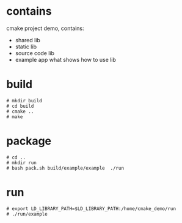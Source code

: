 # contains
cmake project demo, contains:
- shared lib
- static lib
- source code lib
- example app what shows how to use lib

# build
``` shell
# mkdir build
# cd build
# cmake ..
# make
```

# package
``` shell
# cd ..
# mkdir run
# bash pack.sh build/example/example  ./run
```

# run
``` shell
# export LD_LIBRARY_PATH=$LD_LIBRARY_PATH:/home/cmake_demo/run
# ./run/example
```
